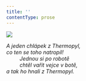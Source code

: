 ```yaml
---
title: ''
contentType: prose
---
```


![](../Images/073.jpg)

_A jeden chlápek z Thermopyl,  
co ten se toho natropil!  
         Jednou si po robotě  
         chtěl vařit vejce v botě,  
a tak ho hnali z Thermopyl._
